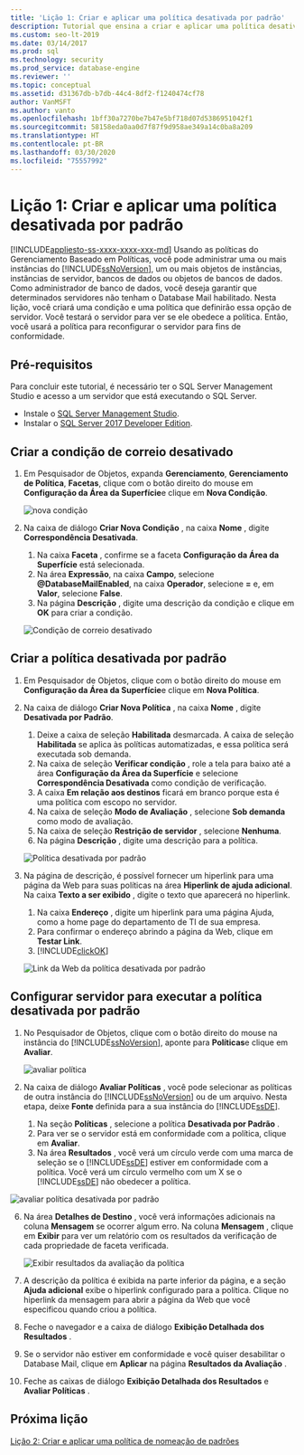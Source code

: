 ```yaml
---
title: 'Lição 1: Criar e aplicar uma política desativada por padrão'
description: Tutorial que ensina a criar e aplicar uma política desativada por padrão para o gerenciamento baseado em políticas do SQL Server.
ms.custom: seo-lt-2019
ms.date: 03/14/2017
ms.prod: sql
ms.technology: security
ms.prod_service: database-engine
ms.reviewer: ''
ms.topic: conceptual
ms.assetid: d31367db-b7db-44c4-8df2-f1240474cf78
author: VanMSFT
ms.author: vanto
ms.openlocfilehash: 1bff30a7270be7b47e5bf718d07d5386951042f1
ms.sourcegitcommit: 58158eda0aa0d7f87f9d958ae349a14c0ba8a209
ms.translationtype: HT
ms.contentlocale: pt-BR
ms.lasthandoff: 03/30/2020
ms.locfileid: "75557992"
---
```

# <a name="lesson-1-create-and-apply-an-off-by-default-policy"></a>Lição 1: Criar e aplicar uma política desativada por padrão
[!INCLUDE[appliesto-ss-xxxx-xxxx-xxx-md](../../includes/appliesto-ss-xxxx-xxxx-xxx-md.md)]
Usando as políticas do Gerenciamento Baseado em Políticas, você pode administrar uma ou mais instâncias do [!INCLUDE[ssNoVersion](../../includes/ssnoversion-md.md)], um ou mais objetos de instâncias, instâncias de servidor, bancos de dados ou objetos de bancos de dados. Como administrador de banco de dados, você deseja garantir que determinados servidores não tenham o Database Mail habilitado. Nesta lição, você criará uma condição e uma política que definirão essa opção de servidor. Você testará o servidor para ver se ele obedece a política. Então, você usará a política para reconfigurar o servidor para fins de conformidade.  

## <a name="prerequisites"></a>Pré-requisitos
Para concluir este tutorial, é necessário ter o SQL Server Management Studio e acesso a um servidor que está executando o SQL Server. 

- Instale o [SQL Server Management Studio](https://docs.microsoft.com/sql/ssms/download-sql-server-management-studio-ssms).
- Instalar o [SQL Server 2017 Developer Edition](https://www.microsoft.com/sql-server/sql-server-downloads).
  
## <a name="create-the-mail-off-condition"></a>Criar a condição de correio desativado

1.  Em Pesquisador de Objetos, expanda **Gerenciamento**, **Gerenciamento de Política**, **Facetas**, clique com o botão direito do mouse em **Configuração da Área da Superfície**e clique em **Nova Condição**.  

    ![nova condição](Media/lesson-1-create-and-apply-an-off-by-default-policy/new-surface-area-condition.png)
  
2.  Na caixa de diálogo **Criar Nova Condição** , na caixa **Nome** , digite **Correspondência Desativada**.   
    1. Na caixa **Faceta** , confirme se a faceta **Configuração da Área da Superfície** está selecionada.
    1. Na área **Expressão**, na caixa **Campo**, selecione **\@DatabaseMailEnabled**, na caixa **Operador**, selecione **=** e, em **Valor**, selecione **False**.  
    1. Na página **Descrição** , digite uma descrição da condição e clique em **OK** para criar a condição.  

    ![Condição de correio desativado](Media/lesson-1-create-and-apply-an-off-by-default-policy/mail-off-condition.png) 
  
## <a name="create-the-off-by-default-policy"></a>Criar a política desativada por padrão  
  
1.  Em Pesquisador de Objetos, clique com o botão direito do mouse em **Configuração da Área da Superfície**e clique em **Nova Política**.  
  
2.  Na caixa de diálogo **Criar Nova Política** , na caixa **Nome** , digite **Desativada por Padrão**. 
    1. Deixe a caixa de seleção **Habilitada** desmarcada. A caixa de seleção **Habilitada** se aplica às políticas automatizadas, e essa política será executada sob demanda.
    1. Na caixa de seleção **Verificar condição** , role a tela para baixo até a área **Configuração da Área da Superfície** e selecione **Correspondência Desativada** como condição de verificação.
    1. A caixa **Em relação aos destinos** ficará em branco porque esta é uma política com escopo no servidor. 
    1. Na caixa de seleção **Modo de Avaliação** , selecione **Sob demanda** como modo de avaliação.
    1. Na caixa de seleção **Restrição de servidor** , selecione **Nenhuma**.
    1. Na página **Descrição** , digite uma descrição para a política.  

    ![Política desativada por padrão](Media/lesson-1-create-and-apply-an-off-by-default-policy/off-by-default-policy.png)
  
9. Na página de descrição, é possível fornecer um hiperlink para uma página da Web para suas políticas na área **Hiperlink de ajuda adicional**. Na caixa **Texto a ser exibido** , digite o texto que aparecerá no hiperlink.
    1. Na caixa **Endereço** , digite um hiperlink para uma página Ajuda, como a home page do departamento de TI de sua empresa.
    1. Para confirmar o endereço abrindo a página da Web, clique em **Testar Link**.
    1. [!INCLUDE[clickOK](../../includes/clickok-md.md)]  

    ![Link da Web da política desativada por padrão](Media/lesson-1-create-and-apply-an-off-by-default-policy/off-by-default-policy-web-link.png)


## <a name="configure-server-to-run-off-by-default-policy"></a>Configurar servidor para executar a política desativada por padrão 

1.  No Pesquisador de Objetos, clique com o botão direito do mouse na instância do [!INCLUDE[ssNoVersion](../../includes/ssnoversion-md.md)], aponte para **Políticas**e clique em **Avaliar**.  

    ![avaliar política](Media/lesson-1-create-and-apply-an-off-by-default-policy/evaluate-policy.png)
  
2.  Na caixa de diálogo **Avaliar Políticas** , você pode selecionar as políticas de outra instância do [!INCLUDE[ssNoVersion](../../includes/ssnoversion-md.md)] ou de um arquivo. Nesta etapa, deixe **Fonte** definida para a sua instância do [!INCLUDE[ssDE](../../includes/ssde-md.md)].  
    1. Na seção **Políticas** , selecione a política **Desativada por Padrão** .
    1. Para ver se o servidor está em conformidade com a política, clique em **Avaliar**.
    1. Na área **Resultados** , você verá um círculo verde com uma marca de seleção se o [!INCLUDE[ssDE](../../includes/ssde-md.md)] estiver em conformidade com a política. Você verá um círculo vermelho com um X se o [!INCLUDE[ssDE](../../includes/ssde-md.md)] não obedecer a política. 

   ![avaliar política desativada por padrão](Media/lesson-1-create-and-apply-an-off-by-default-policy/evaluate-off-by-default-policy.png)

  
6.  Na área **Detalhes de Destino** , você verá informações adicionais na coluna **Mensagem** se ocorrer algum erro. Na coluna **Mensagem** , clique em **Exibir** para ver um relatório com os resultados da verificação de cada propriedade de faceta verificada. 

    ![Exibir resultados da avaliação da política](Media/lesson-1-create-and-apply-an-off-by-default-policy/view-results-of-policy-evaluation.png)
  
7.  A descrição da política é exibida na parte inferior da página, e a seção **Ajuda adicional** exibe o hiperlink configurado para a política. Clique no hiperlink da mensagem para abrir a página da Web que você especificou quando criou a política.   

1.  Feche o navegador e a caixa de diálogo **Exibição Detalhada dos Resultados** .  

1. Se o servidor não estiver em conformidade e você quiser desabilitar o Database Mail, clique em **Aplicar** na página **Resultados da Avaliação** .  
  
10. Feche as caixas de diálogo **Exibição Detalhada dos Resultados** e **Avaliar Políticas** .   

   
## <a name="next-lesson"></a>Próxima lição  
[Lição 2: Criar e aplicar uma política de nomeação de padrões](../../relational-databases/policy-based-management/lesson-2-create-and-apply-a-naming-standards-policy.md)  
  
  
  
